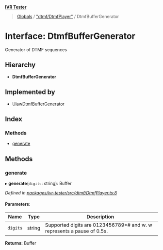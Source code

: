 **[IVR Tester](../README.md)**

> [Globals](../README.md) / ["dtmf/DtmfPlayer"](../modules/_dtmf_dtmfplayer_.md) / DtmfBufferGenerator

# Interface: DtmfBufferGenerator

Generator of DTMF sequences

## Hierarchy

* **DtmfBufferGenerator**

## Implemented by

* [UlawDtmfBufferGenerator](../classes/_dtmf_ulawdtmfbuffergenerator_.ulawdtmfbuffergenerator.md)

## Index

### Methods

* [generate](_dtmf_dtmfplayer_.dtmfbuffergenerator.md#generate)

## Methods

### generate

▸ **generate**(`digits`: string): Buffer

*Defined in [packages/ivr-tester/src/dtmf/DtmfPlayer.ts:8](https://github.com/SketchingDev/ivr-tester/blob/a93dd5f/packages/ivr-tester/src/dtmf/DtmfPlayer.ts#L8)*

#### Parameters:

Name | Type | Description |
------ | ------ | ------ |
`digits` | string | Supported digits are 0123456789*# and w. w represents a pause of 0.5s.  |

**Returns:** Buffer
